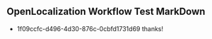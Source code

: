 ## OpenLocalization Workflow Test MarkDown
* 1f09ccfc-d496-4d30-876c-0cbfd1731d69 thanks!

<!--HONumber=Jul16_HO3-->



